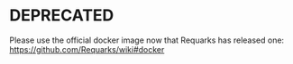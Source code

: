 # **DEPRECATED**

Please use the official docker image now that Requarks has released one: https://github.com/Requarks/wiki#docker
